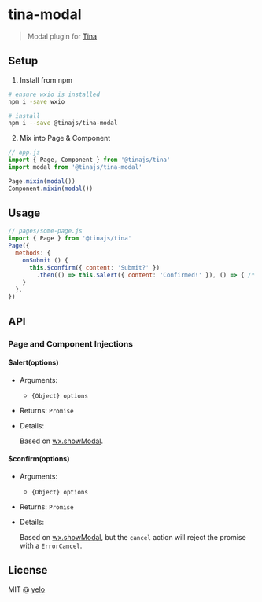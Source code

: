 # tina-modal
> Modal plugin for [Tina](https://github.com/tinajs/tina)

## Setup
1. Install from npm
```bash
# ensure wxio is installed
npm i -save wxio

# install
npm i --save @tinajs/tina-modal
```

2. Mix into Page & Component
```javascript
// app.js
import { Page, Component } from '@tinajs/tina'
import modal from '@tinajs/tina-modal'

Page.mixin(modal())
Component.mixin(modal())
```

## Usage
```javascript
// pages/some-page.js
import { Page } from '@tinajs/tina'
Page({
  methods: {
    onSubmit () {
      this.$confirm({ content: 'Submit?' })
        .then(() => this.$alert({ content: 'Confirmed!' }), () => { /* ignore the cancel error */ })
    }
  },
})
```

## API
### Page and Component Injections
#### $alert(options)
- Arguments:
  - ``{Object} options``
- Returns: ``Promise``
- Details:

  Based on [wx.showModal](https://mp.weixin.qq.com/debug/wxadoc/dev/api/api-react.html#wxshowmodalobject).

#### $confirm(options)
- Arguments:
  - ``{Object} options``
- Returns: ``Promise``
- Details:

  Based on [wx.showModal](https://mp.weixin.qq.com/debug/wxadoc/dev/api/api-react.html#wxshowmodalobject),
  but the ``cancel`` action will reject the promise with a ``ErrorCancel``.

## License
MIT @ [yelo](https://github.com/imyelo)
